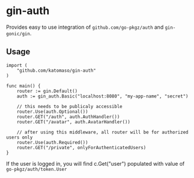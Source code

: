 # gin-auth

Provides easy to use integration of `github.com/go-pkgz/auth` and `gin-gonic/gin`.

## Usage

```golang
import (
	"github.com/katomaso/gin-auth"
)

func main() {
	router := gin.Default()
	auth := gin_auth.Basic("localhost:8080", "my-app-name", "secret")

	// this needs to be publicaly accessible
	router.Use(auth.Optional())
	router.GET("/auth", auth.AuthHandler())
	router.GET("/avatar", auth.AvatarHandler())

	// after using this middleware, all router will be for authorized users only
	router.Use(auth.Required())
	router.GET("/private", onlyForAuthenticatedUsers)
}
```

If the user is logged in, you will find c.Get("user") populated with value of `go-pkgz/auth/token.User`